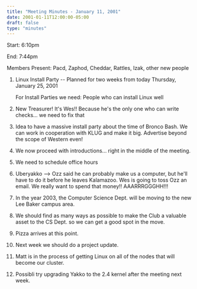 ```yaml
---
title: "Meeting Minutes - January 11, 2001"
date: 2001-01-11T12:00:00-05:00
draft: false
type: "minutes"
---
```


Start: 6:10pm </p><p>
End: 7:44pm </p><p>
Members Present: Pacd, Zaphod, Cheddar, Rattles, Izak, other new people </p><p>
1. Linux Install Party -- Planned for two weeks from today Thursday, January 25, 2001 </p><p>
For Install Parties we need:  People who can install Linux well </p><p>
2. New Treasurer!  It's Wes!!  Because he's the only one who can write checks... we need to fix that </p><p>
3. Idea to have a massive install party about the time of Bronco Bash.  We can work in cooperation with KLUG and make it big.  Advertise beyond the scope of Western even! </p><p>
4. We now proceed with introductions... right in the middle of the meeting. </p><p>
5. We need to schedule office hours </p><p>
6. Uberyakko --> Ozz said he can probably make us a computer, but he'll have to do it before he leaves Kalamazoo. Wes is going to toss Ozz an email.  We really want to spend that money!!  AAARRRGGGHH!!! </p><p>
7. In the year 2003, the Computer Science Dept. will be moving to the new Lee Baker campus area. </p><p>
8. We should find as many ways as possible to make the Club a valuable asset to the CS Dept. so we can get a good spot in the move. </p><p>
9. Pizza arrives at this point. </p><p>
10. Next week we should do a project update. </p><p>
11. Matt is in the process of getting Linux on all of the nodes that will become our cluster. </p><p>
12. Possibli try upgrading Yakko to the 2.4 kernel after the meeting next week. </p>
